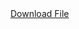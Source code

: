 <link href="README.MD" rel="import" />
<a href="jar-files/AstroToolBox-2.3.5.jar">Download File</a>
